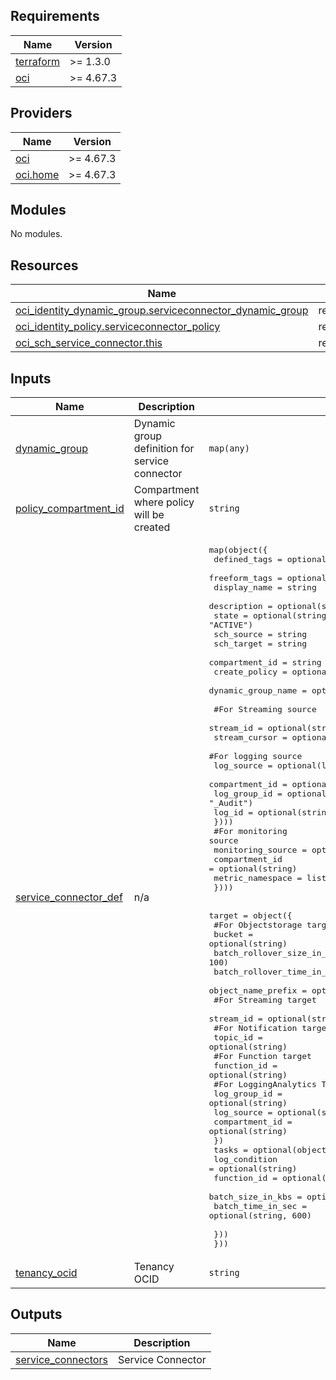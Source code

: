 <!-- BEGIN_TF_DOCS -->
## Requirements

| Name | Version |
|------|---------|
| <a name="requirement_terraform"></a> [terraform](#requirement\_terraform) | >= 1.3.0 |
| <a name="requirement_oci"></a> [oci](#requirement\_oci) | >= 4.67.3 |

## Providers

| Name | Version |
|------|---------|
| <a name="provider_oci"></a> [oci](#provider\_oci) | >= 4.67.3 |
| <a name="provider_oci.home"></a> [oci.home](#provider\_oci.home) | >= 4.67.3 |

## Modules

No modules.

## Resources

| Name | Type |
|------|------|
| [oci_identity_dynamic_group.serviceconnector_dynamic_group](https://registry.terraform.io/providers/oracle/oci/latest/docs/resources/identity_dynamic_group) | resource |
| [oci_identity_policy.serviceconnector_policy](https://registry.terraform.io/providers/oracle/oci/latest/docs/resources/identity_policy) | resource |
| [oci_sch_service_connector.this](https://registry.terraform.io/providers/oracle/oci/latest/docs/resources/sch_service_connector) | resource |

## Inputs

| Name | Description | Type | Default | Required |
|------|-------------|------|---------|:--------:|
| <a name="input_dynamic_group"></a> [dynamic\_group](#input\_dynamic\_group) | Dynamic group definition for service connector | `map(any)` | n/a | yes |
| <a name="input_policy_compartment_id"></a> [policy\_compartment\_id](#input\_policy\_compartment\_id) | Compartment where policy will be created | `string` | n/a | yes |
| <a name="input_service_connector_def"></a> [service\_connector\_def](#input\_service\_connector\_def) | n/a | <pre>map(object({<br>    defined_tags       = optional(map(string))<br>    freeform_tags      = optional(map(string))<br>    display_name       = string<br>    description        = optional(string)<br>    state              = optional(string, "ACTIVE")<br>    sch_source         = string<br>    sch_target         = string<br>    compartment_id     = string<br>    create_policy      = optional(bool, false)<br>    dynamic_group_name = optional(string)<br><br>    #For Streaming source<br>    stream_id     = optional(string)<br>    stream_cursor = optional(string)<br>    #For logging source<br>    log_source = optional(list(object({<br>      compartment_id = optional(string)<br>      log_group_id   = optional(string, "_Audit")<br>      log_id         = optional(string)<br>    })))<br>    #For monitoring source<br>    monitoring_source = optional(list(object({<br>      compartment_id   = optional(string)<br>      metric_namespace = list(string)<br>    })))<br><br>    target = object({<br>      #For Objectstorage target<br>      bucket                     = optional(string)<br>      batch_rollover_size_in_mbs = optional(number, 100)<br>      batch_rollover_time_in_ms  = optional(number, 420000)<br>      object_name_prefix         = optional(string)<br>      #For Streaming target<br>      stream_id = optional(string)<br>      #For Notification target<br>      topic_id = optional(string)<br>      #For Function target<br>      function_id = optional(string)<br>      #For LoggingAnalytics Target<br>      log_group_id   = optional(string)<br>      log_source     = optional(string)<br>      compartment_id = optional(string)<br>    })<br>    tasks = optional(object({<br>      log_condition     = optional(string)<br>      function_id       = optional(string)<br>      batch_size_in_kbs = optional(string, 5120)<br>      batch_time_in_sec = optional(string, 600)<br><br>    }))<br>  }))</pre> | n/a | yes |
| <a name="input_tenancy_ocid"></a> [tenancy\_ocid](#input\_tenancy\_ocid) | Tenancy OCID | `string` | n/a | yes |

## Outputs

| Name | Description |
|------|-------------|
| <a name="output_service_connectors"></a> [service\_connectors](#output\_service\_connectors) | Service Connector |
<!-- END_TF_DOCS -->